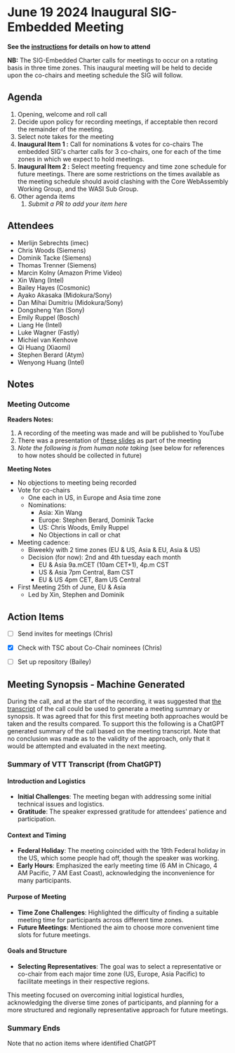# June 19 2024 Inaugural SIG-Embedded Meeting

**See the [instructions](../README.md) for details on how to attend**

**NB:** The SIG-Embedded Charter calls for meetings to occur on a rotating basis in three time zones. This inaugural meeting will be held to decide upon the co-chairs and meeting schedule the SIG will follow.

## Agenda

1. Opening, welcome and roll call
1. Decide upon policy for recording meetings, if acceptable then record the remainder of the meeting. 
1. Select note takes for the meeting
1. **Inaugural Item 1 :** Call for nominations & votes for co-chairs
    The embedded SIG's charter calls for 3 co-chairs, one for each of the time zones in which we expect to hold meetings.
1. **Inaugural Item 2 :** Select meeting frequency and time zone schedule for future meetings.
    There are some restrictions on the times available as the meeting schedule should avoid clashing with the Core WebAssembly Working Group, and the WASI Sub Group.
1. Other agenda items
    1. _Submit a PR to add your item here_

## Attendees

- Merlijn Sebrechts (imec)
- Chris Woods (Siemens)
- Dominik Tacke (Siemens)
- Thomas Trenner (Siemens)
- Marcin Kolny (Amazon Prime Video)
- Xin Wang (Intel)
- Bailey Hayes (Cosmonic)
- Ayako Akasaka (Midokura/Sony)
- Dan Mihai Dumitriu (Midokura/Sony)
- Dongsheng Yan (Sony)
- Emily Ruppel (Bosch)
- Liang He (Intel)
- Luke Wagner (Fastly)
- Michiel van Kenhove
- Qi Huang (Xiaomi)
- Stephen Berard (Atym)
- Wenyong Huang (Intel)

## Notes

### Meeting Outcome

**Readers Notes:**

1. A recording of the meeting was made and will be published to YouTube
2. There was a presentation of [these slides](./06-19-Artifacts/Sig-Embedded-Kick-Off-Slides.pdf) as part of the meeting
3. *Note the following is from human note taking* (see below for references to how notes should be collected in future)

**Meeting Notes**

* No objections to meeting being recorded
* Vote for co-chairs
  - One each in US, in Europe and Asia time zone
  - Nominations:
    - Asia: Xin Wang
    - Europe: Stephen Berard, Dominik Tacke
    - US: Chris Woods, Emily Ruppel
    - No Objections in call or chat
* Meeting cadence:
  - Biweekly with 2 time zones (EU & US, Asia & EU, Asia & US)
  - Decision (for now): 2nd and 4th tuesday each month
    - EU & Asia 9a.mCET (10am CET+1), 4p.m CST
    - US & Asia 7pm Central, 8am CST
    - EU & US 4pm CET, 8am US Central
* First Meeting 25th of June, EU & Asia
  - Led by Xin, Stephen and Dominik 

## Action Items

* [ ] Send invites for meetings (Chris)
* [X] Check with TSC about Co-Chair nominees (Chris)
* [ ] Set up repository (Bailey) 



## Meeting Synopsis - Machine Generated

During the call, and at the start of the recording, it was suggested that [the transcript](./06-19-Artifacts/GMT20240619-111057_Recording.cc.vtt) of the call could be used to generate a meeting summary or synopsis. It was agreed that for this first meeting both approaches would be taken and the results compared. To support this the following is a ChatGPT generated summary of the call based on the meeting transcript. Note that no conclusion was made as to the validity of the approach, only that it would be attempted and evaluated in the next meeting.



### Summary of VTT Transcript (from ChatGPT)

#### Introduction and Logistics

- **Initial Challenges**: The meeting began with addressing some initial technical issues and logistics.
- **Gratitude**: The speaker expressed gratitude for attendees' patience and participation.

#### Context and Timing

- **Federal Holiday**: The meeting coincided with the 19th Federal holiday in the US, which some people had off, though the speaker was working.
- **Early Hours**: Emphasized the early meeting time (6 AM in Chicago, 4 AM Pacific, 7 AM East Coast), acknowledging the inconvenience for many participants.

#### Purpose of Meeting

- **Time Zone Challenges**: Highlighted the difficulty of finding a suitable meeting time for participants across different time zones.
- **Future Meetings**: Mentioned the aim to choose more convenient time slots for future meetings.

#### Goals and Structure

- **Selecting Representatives**: The goal was to select a representative or co-chair from each major time zone (US, Europe, Asia Pacific) to facilitate meetings in their respective regions.

This meeting focused on overcoming initial logistical hurdles, acknowledging the diverse time zones of participants, and planning for a more structured and regionally representative approach for future meetings.

### Summary Ends

Note that no action items where identified ChatGPT
